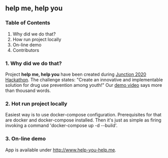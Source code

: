## help me, help you

### Table of Contents
1. Why did we do that?
2. How run project locally
3. On-line demo
4. Contributors


### 1. Why did we do that?
Project **help me, help you** have been created during [Junction 2020 Hackathon](https://connected.hackjunction.com/).
The challenge states: "Create an innovative and implementable solution for drug use prevention among youth!"
Our [demo video](https://www.youtube.com/watch?v=uZyKlZCjmMc&feature=youtu.be&ab_channel=Uplift) says more than thousand words.

### 2. Hot run project locally
Easiest way is to use docker-compose configuration. Prerequisites for that are docker and docker-compose installed. Then it's just as simple as firing invoking a command 'docker-compose up -d --build'.

### 3. On-line demo
App is available under http://www.help-you-help.me.
